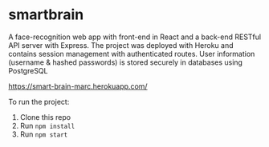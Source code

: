 # smartbrain
A face-recognition web app with front-end in React and a back-end RESTful API server with Express. The project was deployed with Heroku and contains session management with authenticated routes. User information (username & hashed passwords) is stored securely in databases using PostgreSQL

https://smart-brain-marc.herokuapp.com/

To run the project:

1) Clone this repo
2) Run `npm install`
3) Run `npm start`
